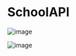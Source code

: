 # SchoolAPI
![image](https://user-images.githubusercontent.com/60273779/117614825-ded84d80-b136-11eb-86b5-75bad72bed24.png)

![image](https://user-images.githubusercontent.com/60273779/117614881-f57ea480-b136-11eb-9530-b34240b017dd.png)
